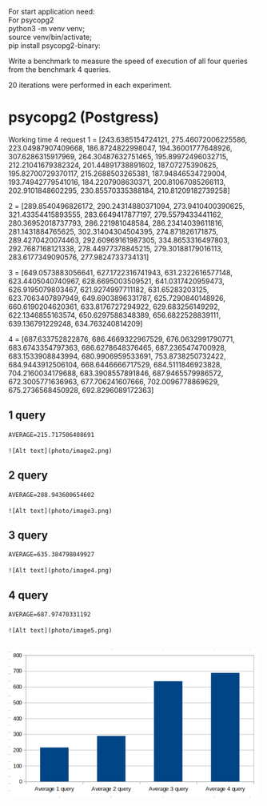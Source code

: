 For start application need:<br>
  For psycopg2<br>
  python3 -m venv venv;<br>
  source venv/bin/activate;<br>
  pip install psycopg2-binary:<br>


Write a benchmark to measure the speed of execution of all four queries from the benchmark 4 queries.

20 iterations were performed in each experiment.

# psycopg2 (Postgress)

  Working time 4 request 
  1 =  [243.6385154724121, 275.46072006225586, 223.04987907409668, 186.8724822998047, 194.36001777648926, 307.6286315917969, 264.30487632751465, 195.89972496032715, 212.21041679382324, 201.44891738891602, 187.07275390625, 195.82700729370117, 215.2688503265381, 187.94846534729004, 193.74942779541016, 184.2207908630371, 200.81067085266113, 202.9101848602295, 230.85570335388184, 210.81209182739258] 

  2 =  [289.8540496826172, 290.24314880371094, 273.9410400390625, 321.43354415893555, 283.6649417877197, 279.5579433441162, 280.36952018737793, 286.221981048584, 286.23414039611816, 281.1431884765625, 302.31404304504395, 274.871826171875, 289.4270420074463, 292.60969161987305, 334.8653316497803, 292.7687168121338, 278.44977378845215, 279.30188179016113, 283.6177349090576, 277.9824733734131] 

  3 =  [649.0573883056641, 627.1722316741943, 631.2322616577148, 623.4405040740967, 628.6695003509521, 641.0317420959473, 626.9195079803467, 621.9274997711182, 631.65283203125, 623.7063407897949, 649.6903896331787, 625.7290840148926, 660.6190204620361, 633.8176727294922, 629.683256149292, 622.1346855163574, 650.6297588348389, 656.6822528839111, 639.136791229248, 634.763240814209] 

  4 =  [687.633752822876, 686.4669322967529, 676.0632991790771, 683.6743354797363, 686.6278648376465, 687.2365474700928, 683.1533908843994, 680.9906959533691, 753.8738250732422, 684.9443912506104, 668.6446666717529, 684.5111846923828, 704.2160034179688, 683.3908557891846, 687.9465579986572, 672.3005771636963, 677.706241607666, 702.0096778869629, 675.2736568450928, 692.8296089172363] 


  ## 1 query

    AVERAGE=215.717506408691

    ![Alt text](photo/image2.png)

  ## 2 query

    AVERAGE=288.943600654602

    ![Alt text](photo/image3.png)

  ## 3 query

    AVERAGE=635.384798049927

    ![Alt text](photo/image4.png)

  ## 4 query

    AVERAGE=687.97470331192

    ![Alt text](photo/image5.png)


  ![Alt text](photo/image1.png)
---
